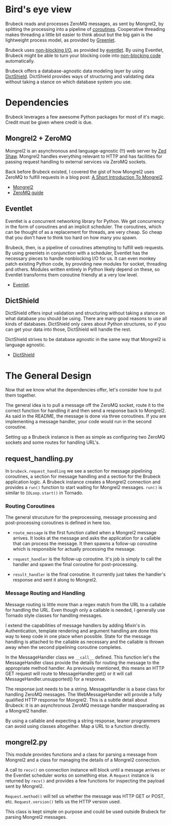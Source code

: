 # Bird's eye view

Brubeck reads and processes ZeroMQ messages, as sent by Mongrel2, by splitting the processing into a pipeline of [coroutines](http://en.wikipedia.org/wiki/Coroutine). Cooperative threading makes threading a little bit easier to think about but the big gain is the lightweight process model, as provided by [Greenlet](http://pypi.python.org/pypi/greenlet).

Brubeck uses [non-blocking I/O](http://en.wikipedia.org/wiki/Asynchronous_I/O), as provided by [eventlet](http://eventlet.net/). By using Eventlet, Brubeck might be able to turn your blocking code into [non-blocking code](http://eventlet.net/doc/patching.html) automatically.

Brubeck offers a database-agnostic data modeling layer by using [DictShield](https://github.com/j2labs/dictshield). DictShield provides ways of structuring and validating data without taking a stance on which database system you use.

# Dependencies

Brubeck leverages a few awesome Python packages for most of it's magic. Credit must be given where credit is due.

## Mongrel2 + ZeroMQ

Mongrel2 is an asynchronous and language-agnostic (!!) web server by [Zed Shaw](http://zedshaw.com/). Mongrel2 handles everything relevant to HTTP and has facilities for passing request handling to external services via ZeroMQ sockets. 

Back before Brubeck existed, I covered the gist of how Mongrel2 uses ZeroMQ to fulfill requests in a blog post: [A Short Introduction To Mongrel2](http://j2labs.tumblr.com/post/3201232215/mongrel2-a-short-introduction).

* [Mongrel2](http://mongrel2.org)
* [ZeroMQ guide](http://zguide.zeromq.org/)

## Eventlet

Eventlet is a concurrent networking library for Python. We get concurrency in the form of coroutines and an implicit scheduler. The coroutines, which can be thought of as a replacement for threads, are very cheap. So cheap that you don't have to think too hard on how many you spawn. 

Brubeck, then, is a pipeline of coroutines attempting to fulfill web requests. By using greenlets in conjunction with a scheduler, Eventlet has the necessary pieces to handle nonblocking I/O for us. It can even monkey patch existing Python code, by providing new modules for socket, threading and others. Modules written entirely in Python likely depend on these, so Eventlet transforms them coroutine friendly at a very low level.

* [Evenlet](http://eventlet.net).

## DictShield

DictShield offers input validation and structuring without taking a stance on what database you should be using. There are many good reasons to use all kinds of databases. DictShield only cares about Python structures, so if you can get your data into those, DictShield will handle the rest. 

DictShield strives to be database agnostic in the same way that Mongrel2 is language agnostic.

* [DictShield](https://github.com/j2labs/dictshield)

# The General Design

Now that we know what the dependencies offer, let's consider how to put them together. 

The general idea is to pull a message off the ZeroMQ socket, route it to the correct function for handling it and then send a response back to Mongrel2. As said in the README, the message is done via three coroutines. If you are implementing a message handler, your code would run in the second coroutine.

Setting up a Brubeck instance is then as simple as configuring two ZeroMQ sockets and some routes for handling URL's.

## request_handling.py

In `brubeck.request_handling` we see a section for message pipelining coroutines, a section for message handling and a section for the Brubeck application logic. A Brubeck instance creates a Mongrel2 connection and provides a `run()` function to start waiting for Mongrel2 messages. `run()` is similar to `IOLoop.start()` in Tornado.

### Routing Coroutines

The general strucuture for the preprocessing, message processing and post-processing coroutines is defined in here too. 

* `route_message` is the first function called when a Mongrel2 message arrives. It looks at the message and asks the application for a callable that can process the message. It then spawns a follow-up coroutine which is responsible for actually processing the message.

* `request_handler` is the follow-up coroutine. It's job is simply to call the handler and spawn the final coroutine for post-processing.

* `result_handler` is the final coroutine. It currently just takes the handler's response and sent it along to Mongrel2.

### Message Routing and Handling

Message routing is little more than a regex match from the URL to a callable for handling the URL. Even though only a callable is needed, I generally use Tornado style classes for handling messages.

I extend the capabilities of message handlers by adding Mixin's in. Authentication, template rendering and argument handling are done this way to keep code in one place when possible. State for the message handling is attached to the callable as necessary and the callable is thrown away when the second pipelining coroutine completes. 

In the MessageHandler class we `__call__` defined. This function let's the MessageHandler class provide the details for routing the message to the appropriate method handler. As previously mentioned, this means an HTTP GET request will route to MessageHandler.get() or it will call MessageHandler.unsupported() for a response.

The response just needs to be a string. MessageHandler is a base class for handling ZeroMQ messages. The WebMessageHandler will provide a fully qualified HTTP response for Mongrel2. This is a subtle detail about Brubeck: it is an asynchronous ZeroMQ message handler masquerading as a Mongrel2 handler.

By using a callable and expecting a string response, leaner programmers can avoid using classes altogether. Map a URL to a function directly.

## mongrel2.py

This module provides functions and a class for parsing a message from Mongrel2 and a class for managing the details of a Mongrel2 connection.

A call to `recv()` on connection instance will block until a message arrives or the Eventlet scheduler works on something else. A `Request` instance is returned by `recv()` and provides a few functions for inspecting the payload sent by Mongrel2.

`Request.method()` will tell us whether the message was HTTP GET or POST, etc. `Request.version()` tells us the HTTP version used.

This class is kept simple on purpose and could be used outside Brubeck for parsing Mongrel2 messages.
